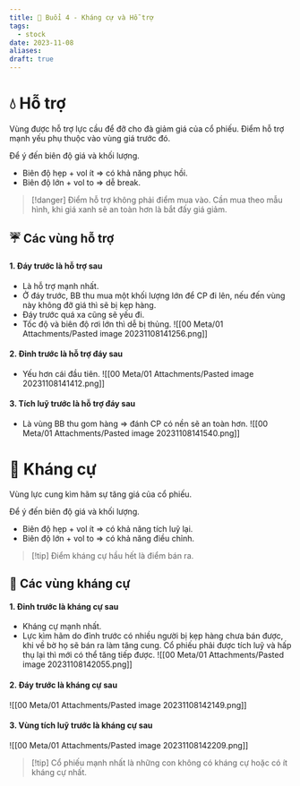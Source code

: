 ```yaml
---
title: 🌱 Buổi 4 - Kháng cự và Hỗ trợ
tags:
  - stock
date: 2023-11-08
aliases: 
draft: true
---
```

# 💧 Hỗ trợ
Vùng được hỗ trợ lực cầu để đỡ cho đà giảm giá của cổ phiếu.
Điểm hỗ trợ mạnh yếu phụ thuộc vào vùng giá trước đó.

Để ý đến biên độ giá và khối lượng.
- Biên độ hẹp + vol ít => có khả năng phục hồi.
- Biên độ lớn + vol to => dễ break.

> [!danger] Điểm hỗ trợ không phải điểm mua vào. Cần mua theo mẫu hình, khi giá xanh sẽ an toàn hơn là bắt đấy giá giảm.

## ☔ Các vùng hỗ trợ

#### 1. Đáy trước là hỗ trợ sau
- Là hỗ trợ mạnh nhất.
- Ở đáy trước, BB thu mua một khối lượng lớn để CP đi lên, nếu đến vùng này không đỡ giá thì sẽ bị kẹp hàng.
- Đáy trước quá xa cũng sẽ yếu đi.
- Tốc độ và biên độ rơi lớn thì dễ bị thủng.
![[00 Meta/01 Attachments/Pasted image 20231108141256.png]]

#### 2. Đỉnh trước là hỗ trợ đáy sau
- Yếu hơn cái đầu tiên.
![[00 Meta/01 Attachments/Pasted image 20231108141412.png]]

#### 3. Tích luỹ trước là hỗ trợ đáy sau
- Là vùng BB thu gom hàng => đánh CP có nền sẽ an toàn hơn.
![[00 Meta/01 Attachments/Pasted image 20231108141540.png]]

# 🥊 Kháng cự
Vùng lực cung kìm hãm sự tăng giá của cổ phiếu.

Để ý đến biên độ giá và khối lượng.
- Biên độ hẹp + vol ít => có khả năng tích luỹ lại.
- Biên độ lớn + vol to => có khả năng điều chỉnh.

> [!tip] Điểm kháng cự hầu hết là điểm bán ra.

## 🌂 Các vùng kháng cự

#### 1. Đỉnh trước là kháng cự sau
- Kháng cự mạnh nhất.
- Lực kìm hãm do đỉnh trước có nhiều người bị kẹp hàng chưa bán được, khi về bờ họ sẽ bán ra làm tăng cung. Cổ phiếu phải được tích luỹ và hấp thụ lại thì mới có thể tăng tiếp được.
![[00 Meta/01 Attachments/Pasted image 20231108142055.png]]

#### 2. Đáy trước là kháng cự sau
![[00 Meta/01 Attachments/Pasted image 20231108142149.png]]

#### 3. Vùng tích luỹ trước là kháng cự sau
![[00 Meta/01 Attachments/Pasted image 20231108142209.png]]



> [!tip] Cổ phiếu mạnh nhất là những con không có kháng cự hoặc có ít kháng cự nhất.

